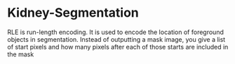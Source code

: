 # Kidney-Segmentation
 RLE is run-length encoding. It is used to encode the location of foreground objects in segmentation. Instead of outputting a mask image, you give a list of start pixels and how many pixels after each of those starts are included in the mask
